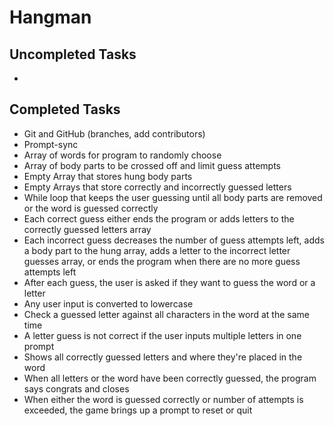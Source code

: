 # Hangman
## Uncompleted Tasks
*
## Completed Tasks
* Git and GitHub (branches, add contributors)
* Prompt-sync
* Array of words for program to randomly choose
* Array of body parts to be crossed off and limit guess attempts
* Empty Array that stores hung body parts
* Empty Arrays that store correctly and incorrectly guessed letters
* While loop that keeps the user guessing until all body parts are removed or the word is guessed correctly
* Each correct guess either ends the program or adds letters to the correctly guessed letters array
* Each incorrect guess decreases the number of guess attempts left, adds a body part to the hung array, adds a letter to the incorrect letter guesses array, or ends the program when there are no more guess attempts left
* After each guess, the user is asked if they want to guess the word or a letter
* Any user input is converted to lowercase
* Check a guessed letter against all characters in the word at the same time
* A letter guess is not correct if the user inputs multiple letters in one prompt
* Shows all correctly guessed letters and where they're placed in the word
* When all letters or the word have been correctly guessed, the program says congrats and closes
* When either the word is guessed correctly or number of attempts is exceeded, the game brings up a prompt to reset or quit
